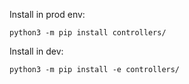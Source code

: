 Install in prod env:

``python3 -m pip install controllers/``


Install in dev:

``python3 -m pip install -e controllers/``